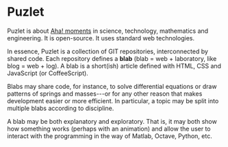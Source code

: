 Puzlet
======

Puzlet is about [Aha! moments](http://en.wikipedia.org/wiki/Eureka_effect) in 
science, technology, mathematics and engineering.
It is open-source. It uses standard web technologies.

In essence, Puzlet is a collection of GIT repositories, interconnected by shared code.
Each repository defines a **blab** (blab = web + laboratory, like blog = web + log). 
A blab is a short(ish) article defined with HTML, CSS and JavaScript (or CoffeeScript). 

Blabs may share code, for instance, to solve differential equations or 
draw patterns of springs and masses---or for any other reason that makes development easier or more efficient.
In particular, a topic may be split into multiple blabs according to discipline.

A blab may be both explanatory and exploratory. 
That is, it may both show how something works (perhaps with an animation) 
and allow the user to interact with the programming in the way of Matlab, Octave, Python, etc.
